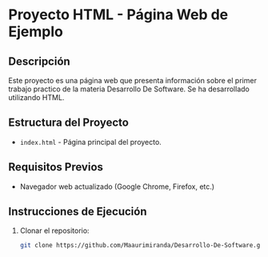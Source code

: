# Proyecto HTML - Página Web de Ejemplo

## Descripción
Este proyecto es una página web que presenta información sobre el primer trabajo practico de la materia Desarrollo De Software. Se ha desarrollado utilizando HTML.

## Estructura del Proyecto
- `index.html` - Página principal del proyecto.

## Requisitos Previos
- Navegador web actualizado (Google Chrome, Firefox, etc.)

## Instrucciones de Ejecución
1. Clonar el repositorio:
   ```bash
   git clone https://github.com/Maaurimiranda/Desarrollo-De-Software.git
